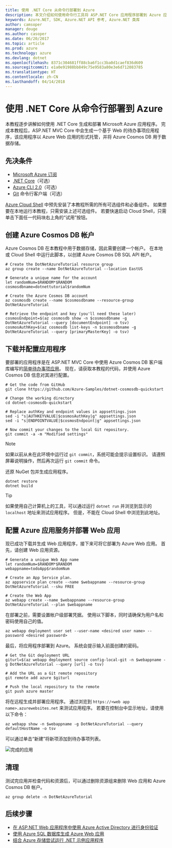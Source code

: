 ```yaml
---
title: 使用 .NET Core 从命令行部署到 Azure
description: 本文介绍如何使用命令行工具将 ASP.NET Core 应用程序部署到 Azure 应用服务。
keywords: Azure.NET, SDK, Azure.NET API 参考, Azure.NET 类库
author: camsoper
manager: douge
ms.author: casoper
ms.date: 06/20/2017
ms.topic: article
ms.prod: azure
ms.technology: azure
ms.devlang: dotnet
ms.openlocfilehash: 8371c304681ff88cba6f1cc3ba0d1caef836d609
ms.sourcegitcommit: e1a0e91988bb849c75e9583a80e3e6d712083785
ms.translationtype: HT
ms.contentlocale: zh-CN
ms.lasthandoff: 04/14/2018
---
```

# <a name="deploy-to-azure-from-the-command-line-with-net-core"></a>使用 .NET Core 从命令行部署到 Azure

本教程逐步讲解如何使用 .NET Core 生成和部署 Microsoft Azure 应用程序。  完成本教程后，ASP.NET MVC Core 中会生成一个基于 Web 的待办事项应用程序，该应用程序以 Azure Web 应用的形式托管，并将 Azure Cosmos DB 用于数据存储。

## <a name="prerequisites"></a>先决条件

* [Microsoft Azure 订阅](https://azure.microsoft.com/free/)
* [.NET Core](https://www.microsoft.com/net/download/core)（可选）
* [Azure CLI 2.0](/cli/azure/install-az-cli2)（可选）
* [Git](https://www.git-scm.com/) 命令行客户端（可选）

[Azure Cloud Shell](/azure/cloud-shell/) 中预先安装了本教程所需的所有可选组件和必备组件。  如果想要在本地运行本教程，只需安装上述可选组件。  若要快速启动 Cloud Shell，只需单击下面任一代码块右上角的“试用”按钮。

## <a name="create-an-azure-cosmos-db-account"></a>创建 Azure Cosmos DB 帐户

Azure Cosmos DB 在本教程中用于数据存储，因此需要创建一个帐户。  在本地或 Cloud Shell 中运行此脚本，以创建 Azure Cosmos DB SQL API 帐户。

```azurecli-interactive
# Create the DotNetAzureTutorial resource group
az group create --name DotNetAzureTutorial --location EastUS

# Generate a unique name for the account
let randomNum=$RANDOM*$RANDOM
cosmosdbname=dotnettutorial$randomNum

# Create the Azure Cosmos DB account
az cosmosdb create --name $cosmosdbname --resource-group DotNetAzureTutorial

# Retrieve the endpoint and key (you'll need these later)
cosmosEndpoint=$(az cosmosdb show -n $cosmosdbname -g DotNetAzureTutorial --query [documentEndpoint] -o tsv)
cosmosAuthKey=$(az cosmosdb list-keys -n $cosmosdbname -g DotNetAzureTutorial --query [primaryMasterKey] -o tsv)

```

## <a name="download-and-configure-the-application"></a>下载并配置应用程序

要部署的应用程序是在 ASP.NET MVC Core 中使用 Azure Cosmos DB 客户端库编写的[简单待办事项应用](https://github.com/Azure-Samples/dotnet-cosmosdb-quickstart/)。  现在，请获取本教程的代码，并使用 Azure Cosmos DB 信息对其进行配置。

```azurecli-interactive
# Get the code from GitHub
git clone https://github.com/Azure-Samples/dotnet-cosmosdb-quickstart

# Change the working directory
cd dotnet-cosmosdb-quickstart

# Replace authKey and endpoint values in appsettings.json
sed -i "s|AUTHKEYVALUE|$cosmosAuthKey|g" appsettings.json
sed -i "s|ENDPOINTVALUE|$cosmosEndpoint|g" appsettings.json

# Now commit your changes to the local Git repository.
git commit -a -m "Modified settings"

```

> [!NOTE]
> 如果以前从未在此环境中运行过 `git commit`，系统可能会提示设置标识。 请遵照屏幕说明操作，然后再次运行 `git commit` 命令。

还原 NuGet 包并生成应用程序。

```azurecli-interactive
dotnet restore
dotnet build
```

> [!TIP]
> 如果使用自己计算机上的工具，可以通过运行 `dotnet run` 并浏览到显示的 `localhost` 地址来测试应用程序。  但是，不能在 Cloud Shell 中浏览到此地址。  

## <a name="configure-azure-app-service-and-deploy-the-web-app"></a>配置 Azure 应用服务并部署 Web 应用

现已成功下载并生成 Web 应用程序，接下来可将它部署为 Azure Web 应用。  首先，请创建 Web 应用资源。

```azurecli-interactive
# Generate a unique Web App name
let randomNum=$RANDOM*$RANDOM
webappname=todoApp$randomNum

# Create an App Service plan.
az appservice plan create --name $webappname --resource-group DotNetAzureTutorial --sku FREE

# Create the Web App
az webapp create --name $webappname --resource-group DotNetAzureTutorial --plan $webappname

```

在部署之前，需要设置帐户级部署凭据。  使用以下脚本，同时请确保为用户名和密码使用自己的值。

```azurecli-interactive
az webapp deployment user set --user-name <desired user name> --password <desired password>
```

最后，将应用程序部署到 Azure。  系统会提示输入前面创建的密码。

```azurecli-interactive
# Get the Git deployment URL
giturl=$(az webapp deployment source config-local-git -n $webappname -g DotNetAzureTutorial --query [url] -o tsv)

# Add the URL as a Git remote repository
git remote add azure $giturl

# Push the local repository to the remote
git push azure master
```

将在远程生成并部署应用程序。  通过浏览到 `https://<web app name>.azurewebsites.net` 来测试应用程序。  若要在控制台中显示地址，请使用以下命令：

```azurecli-interactive
az webapp show -n $webappname -g DotNetAzureTutorial --query defaultHostName -o tsv
```

可以通过单击“新建”将新项添加到待办事项列表。

![完成的应用](./media/dotnet-quickstart/todo.png)

## <a name="clean-up"></a>清理

测试完应用并检查代码和资源后，可以通过删除资源组来删除 Web 应用和 Azure Cosmos DB 帐户。

```azurecli-interactive
az group delete -n DotNetAzureTutorial
```

## <a name="next-steps"></a>后续步骤

* [在 ASP.NET Web 应用程序中使用 Azure Active Directory 进行身份验证](/azure/active-directory/develop/active-directory-devquickstarts-webapp-dotnet)
* [使用 Azure SQL 数据库生成 Azure Web 应用](/azure/app-service-web/web-sites-dotnet-get-started)
* [结合 Azure 存储尝试运行 .NET 示例应用程序](/azure/storage/storage-samples-dotnet)


